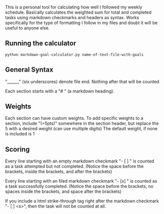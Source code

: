 This is a personal tool for calculating how well I followed my weekly schedule.
Basically calculates the weighted sum for total and completed tasks using markdown checkmarks and headers as syntax. 
Works specifically for the type of formatting I follow in my files and doubt it will be useful to anyone else.

## Running the calculator
`python markdown-goal-calculator.py name-of-text-file-with-goals`

## General Syntax
"______" (six underscores) denote file end. Nothing after that will be counted

Each section starts with a "# " (a markdown heading).

## Weights
Each section can have custom weights.
To add specific weights to a section, include "(=5pts)" somewhere in the section header,
but replace the 5 with a desired weight (can use multiple digits)
The default weight, if none is included is 1

## Scoring
Every line starting with an empty markdown checkmark "- [ ] " is counted as a task attempted
but not completed. (Notice the space before the brackets, inside the brackets, and after the brackets)

Every line starting with an filed markdown checkmark "- [x] " is counted as a task successfully completed.
(Notice the space before the brackets, no spaces inside the brackets, and space after the brackets)

If you include a html strike-through tag right after the markdown checkmark "- [ ] \<s>",
then the task will not be counted at all.

